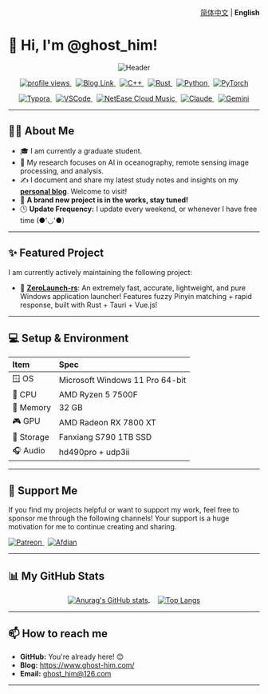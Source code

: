 <p align="right">
  <a href="./README.md">简体中文</a> | <b>English</b>
</p>

# 👋 Hi, I'm @ghost_him!

<p align="center">
  <img src="https://capsule-render.vercel.app/api?type=waving&color=gradient&height=200&section=header&text=Hi,%20I'm%20ghost_him!&fontSize=70&fontAlignY=35" alt="Header"/>
</p>

<p align="center">
  <a href="https://github.com/ghost-him">
    <img src="https://komarev.com/ghpvc/?username=ghost-him&label=Profile%20views&color=007EC6&style=for-the-badge" alt="profile views"/>
  </a>
  &nbsp;
  <a href="https://www.ghost-him.com/">
    <img src="https://img.shields.io/badge/Blog-E91E63?style=for-the-badge&logo=blogger&logoColor=white" alt="Blog Link"/>
  </a>
  &nbsp;
  <a href="https://isocpp.org/">
    <img src="https://img.shields.io/badge/C++-00599C?style=for-the-badge&logo=c%2B%2B&logoColor=white" alt="C++"/>
  </a>
  &nbsp;
  <a href="https://www.rust-lang.org/">
    <img src="https://img.shields.io/badge/Rust-000000?style=for-the-badge&logo=rust&logoColor=#E5732F" alt="Rust"/>
  </a>
  &nbsp;
  <a href="https://www.python.org/">
    <img src="https://img.shields.io/badge/Python-3776AB?style=for-the-badge&logo=python&logoColor=white" alt="Python"/>
  </a>
  &nbsp;
  <a href="https://pytorch.org/">
    <img src="https://img.shields.io/badge/PyTorch-EE4C2C?style=for-the-badge&logo=pytorch&logoColor=white" alt="PyTorch"/>
  </a>
</p>

<p align="center">
  <a href="https://typora.io/">
    <img src="https://img.shields.io/badge/Typora-2A2A2A?style=for-the-badge&logo=typora&logoColor=white" alt="Typora"/>
  </a>
  &nbsp;
  <a href="https://code.visualstudio.com/">
    <img src="https://img.shields.io/badge/VS_Code-007ACC?style=for-the-badge&logo=visualstudiocode&logoColor=white" alt="VSCode"/>
  </a>
  &nbsp;
  <a href="https://music.163.com/">
    <img src="https://img.shields.io/badge/NetEase_Cloud_Music-D43C33?style=for-the-badge&logo=neteasecloudmusic&logoColor=white" alt="NetEase Cloud Music"/>
  </a>
  &nbsp;
  <a href="https://www.claude.ai/">
    <img src="https://img.shields.io/badge/Claude-D97A53?style=for-the-badge&logo=anthropic&logoColor=white" alt="Claude"/>
  </a>
  &nbsp;
  <a href="https://gemini.google.com/">
    <img src="https://img.shields.io/badge/Gemini-8E77F0?style=for-the-badge&logo=googlebard&logoColor=white" alt="Gemini"/>
  </a>
</p>

---

## 👨‍💻 About Me

*   🎓 I am currently a graduate student.
*   🔬 My research focuses on AI in oceanography, remote sensing image processing, and analysis.
*   ✍️ I document and share my latest study notes and insights on my [**personal blog**](https://www.ghost-him.com/). Welcome to visit!
*   🌱 **A brand new project is in the works, stay tuned!**
*   🕒 **Update Frequency:** I update every weekend, or whenever I have free time (●'◡'●)

---

## ✨ Featured Project

I am currently actively maintaining the following project:

*   🚀 **[ZeroLaunch-rs](https://github.com/ghost-him/ZeroLaunch-rs)**: An extremely fast, accurate, lightweight, and pure Windows application launcher! Features fuzzy Pinyin matching + rapid response, built with Rust + Tauri + Vue.js!

---

## 💻 Setup & Environment

| Item | Spec |
| :-- | :-- |
| 🪟 OS | Microsoft Windows 11 Pro 64-bit |
| 🧠 CPU | AMD Ryzen 5 7500F |
| 🧬 Memory | 32 GB |
| 🎮 GPU | AMD Radeon RX 7800 XT |
| 💾 Storage | Fanxiang S790 1TB SSD |
| 🎧 Audio | hd490pro + udp3ii |


---

## 💖 Support Me

If you find my projects helpful or want to support my work, feel free to sponsor me through the following channels! Your support is a huge motivation for me to continue creating and sharing.

<p align="left">
  <a href="https://www.patreon.com/cw/ghost_him" target="_blank">
    <img src="https://img.shields.io/badge/Patreon-F96854?style=for-the-badge&logo=patreon&logoColor=white" alt="Patreon"/>
  </a>
  &nbsp;
  <a href="https://afdian.com/a/ghost-him" target="_blank">
    <img src="https://img.shields.io/badge/Afdian-946CE6?style=for-the-badge&logo=buymeacoffee&logoColor=white" alt="Afdian"/>
  </a>
</p>

---

## 📊 My GitHub Stats
<p align="center">
  <a href="https://github.com/anuraghazra/github-readme-stats">
    <img align="center" src="https://github-readme-stats.vercel.app/api?username=ghost-him&show_icons=true&theme=radical" alt="Anurag's GitHub stats"/>
  </a>
  &nbsp;&nbsp;&nbsp;
  <a href="https://github.com/anuraghazra/github-readme-stats">
    <img align="center" src="https://github-readme-stats.vercel.app/api/top-langs/?username=ghost-him&layout=compact&exclude_repo=blog,ZeroLaunch-website&theme=radical" alt="Top Langs"/>
  </a>
</p>

---

## 📫 How to reach me

*   **GitHub:** You're already here! 😊
*   **Blog:** https://www.ghost-him.com/
*   **Email:** [ghost_him@126.com](mailto:ghost_him@126.com)

---